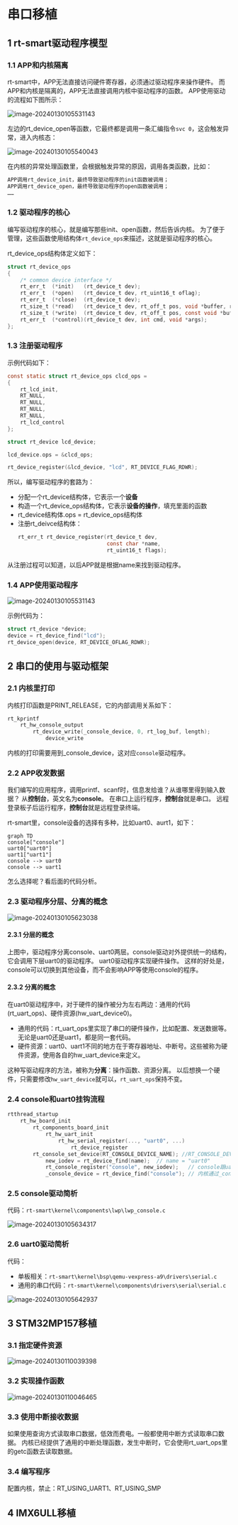 # 串口移植

## 1 rt-smart驱动程序模型

### 1.1 APP和内核隔离

rt-smart中，APP无法直接访问硬件寄存器，必须通过驱动程序来操作硬件。
而APP和内核是隔离的，APP无法直接调用内核中驱动程序的函数。
APP使用驱动的流程如下图所示：

![image-20240130105531143](figures/image-20240130105531143.png)

左边的rt_device_open等函数，它最终都是调用一条汇编指令`svc 0`，这会触发异常，进入内核态：

![image-20240130105540043](figures/image-20240130105540043.png)

在内核的异常处理函数里，会根据触发异常的原因，调用各类函数，比如：

```c
APP调用rt_device_init，最终导致驱动程序的init函数被调用；
APP调用rt_device_open，最终导致驱动程序的open函数被调用；
……
```

### 1.2 驱动程序的核心

编写驱动程序的核心，就是编写那些init、open函数，然后告诉内核。
为了便于管理，这些函数使用结构体`rt_device_ops`来描述，这就是驱动程序的核心。

rt_device_ops结构体定义如下：

```c
struct rt_device_ops
{
    /* common device interface */
    rt_err_t  (*init)   (rt_device_t dev);
    rt_err_t  (*open)   (rt_device_t dev, rt_uint16_t oflag);
    rt_err_t  (*close)  (rt_device_t dev);
    rt_size_t (*read)   (rt_device_t dev, rt_off_t pos, void *buffer, rt_size_t size);
    rt_size_t (*write)  (rt_device_t dev, rt_off_t pos, const void *buffer, rt_size_t size);
    rt_err_t  (*control)(rt_device_t dev, int cmd, void *args);
};
```

### 1.3 注册驱动程序

示例代码如下：

```c
const static struct rt_device_ops clcd_ops =
{
    rt_lcd_init,
    RT_NULL,
    RT_NULL,
    RT_NULL,
    RT_NULL,
    rt_lcd_control
};

struct rt_device lcd_device;

lcd_device.ops = &clcd_ops;

rt_device_register(&lcd_device, "lcd", RT_DEVICE_FLAG_RDWR);
```

所以，编写驱动程序的套路为：

* 分配一个rt_device结构体，它表示一个**设备**
* 构造一个rt_device_ops结构体，它表示**设备的操作**，填充里面的函数
* rt_device结构体.ops  = rt_device_ops结构体
* 注册rt_deivce结构体：
  ```c
  rt_err_t rt_device_register(rt_device_t dev,
                              const char *name,
                              rt_uint16_t flags);
  ```

从注册过程可以知道，以后APP就是根据name来找到驱动程序。

### 1.4 APP使用驱动程序

![image-20240130105531143](figures/image-20240130105531143.png)

示例代码为：

```c
struct rt_device *device;
device = rt_device_find("lcd");
rt_device_open(device, RT_DEVICE_OFLAG_RDWR);
```

## 2 串口的使用与驱动框架

### 2.1 内核里打印

内核打印函数是PRINT_RELEASE，它的内部调用关系如下：

```c
rt_kprintf
    rt_hw_console_output
    	rt_device_write(_console_device, 0, rt_log_buf, length);
    		device_write
```

内核的打印需要用到_console_device，这对应`console`驱动程序。

### 2.2 APP收发数据

我们编写的应用程序，调用printf、scanf时，信息发给谁？从谁哪里得到输入数据？
从**控制台**，英文名为**console**。
在串口上运行程序，**控制台**就是串口。
远程登录板子后运行程序，**控制台**就是远程登录终端。

rt-smart里，console设备的选择有多种，比如uart0、aurt1，如下：

```mermaid
graph TD
console["console"]
uart0["uart0"]
uart1["uart1"]
console --> uart0
console --> uart1
```

怎么选择呢？看后面的代码分析。

### 2.3 驱动程序分层、分离的概念

![image-20240130105623038](figures/image-20240130105623038.png)

#### 2.3.1 分层的概念

上图中，驱动程序分离console、uart0两层。console驱动对外提供统一的结构，它会调用下层uart0的驱动程序。
uart0驱动程序实现硬件操作。
这样的好处是，console可以切换到其他设备，而不会影响APP等使用console的程序。

#### 2.3.2 分离的概念

在uart0驱动程序中，对于硬件的操作被分为左右两边：通用的代码(rt_uart_ops)、硬件资源(hw_uart_device0)。

* 通用的代码：rt_uart_ops里实现了串口的硬件操作，比如配置、发送数据等。无论是uart0还是uart1，都是同一套代码。
* 硬件资源：uart0、uart1不同的地方在于寄存器地址、中断号。这些被称为硬件资源，使用各自的hw_uart_device来定义。

这种写驱动程序的方法，被称为**分离**：操作函数、资源分离。
以后想换一个硬件，只需要修改`hw_uart_device`就可以，`rt_uart_ops`保持不变。

### 2.4 console和uart0挂钩流程

```c
rtthread_startup
    rt_hw_board_init
    	rt_components_board_init
    		rt_hw_uart_init
    			rt_hw_serial_register(..., "uart0", ...)
    				rt_device_register
    	rt_console_set_device(RT_CONSOLE_DEVICE_NAME); //RT_CONSOLE_DEVICE_NAME = "uart0"
			new_iodev = rt_device_find(name);  // name = "uart0"
			rt_console_register("console", new_iodev);   // console跟uart0挂钩
			_console_device = rt_device_find("console"); //	内核通过_console_device来打印
```

### 2.5 console驱动简析

代码：`rt-smart\kernel\components\lwp\lwp_console.c`

![image-20240130105634317](figures/image-20240130105634317.png)

### 2.6 uart0驱动简析

代码：

* 单板相关：`rt-smart\kernel\bsp\qemu-vexpress-a9\drivers\serial.c`
* 通用的串口代码：`rt-smart\kernel\components\drivers\serial\serial.c`

![image-20240130105642937](figures/image-20240130105642937.png)

## 3 STM32MP157移植

### 3.1 指定硬件资源

![image-20240130110039398](figures/image-20240130110039398.png)

### 3.2 实现操作函数

![image-20240130110046465](figures/image-20240130110046465.png)

### 3.3 使用中断接收数据

如果使用查询方式读取串口数据，低效而费电。一般都使用中断方式读取串口数据。
内核已经提供了通用的中断处理函数，发生中断时，它会使用rt_uart_ops里的getc函数去读取数据。

### 3.4 编写程序

配置内核，禁止：RT_USING_UART1、RT_USING_SMP

## 4 IMX6ULL移植

